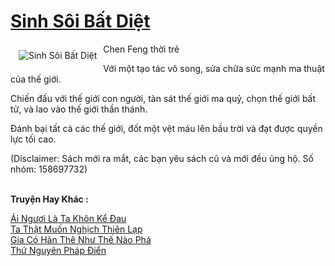 <a href="https://truyenwiki.net/sinh-soi-bat-diet.36044/" title="Sinh Sôi Bất Diệt"><h1>Sinh Sôi Bất Diệt</h1></a><div style="display:table"><img align="right" style="float: left; padding: 10px;" src="https://truyenwiki.net/a/img/str/src/36044.jpg" alt="Sinh Sôi Bất Diệt">Chen Feng thời trẻ<p></p> Với một tạo tác vô song, sửa chữa sức mạnh ma thuật của thế giới.<p></p> Chiến đấu với thế giới con người, tàn sát thế giới ma quỷ, chọn thế giới bất tử, và lao vào thế giới thần thánh.<p></p> Đánh bại tất cả các thế giới, đốt một vệt máu lên bầu trời và đạt được quyền lực tối cao.<p></p> (Disclaimer: Sách mới ra mắt, các bạn yêu sách cũ và mới đều ủng hộ. Số nhóm: 158697732)</div><p><br><b>Truyện Hay Khác :</b></p><a href="https://truyenwiki.net/ai-nguoi-la-ta-khon-ke-dau.36179/" alt="Ái Ngươi Là Ta Khôn Kể Đau">Ái Ngươi Là Ta Khôn Kể Đau</a><br/><a href="https://github.com/nownovels/wikidich/tree/master/truyenhay/35217" alt="Ta Thật Muốn Nghịch Thiên Lạp">Ta Thật Muốn Nghịch Thiên Lạp</a><br/><a href="https://github.com/nownovels/wikidich/tree/master/truyenhay/35375" alt="Gia Có Hãn Thê Như Thế Nào Phá">Gia Có Hãn Thê Như Thế Nào Phá</a><br/><a href="https://github.com/nownovels/wikidich/tree/master/truyenhay/35428" alt="Thứ Nguyên Pháp Điển">Thứ Nguyên Pháp Điển</a><br/>
